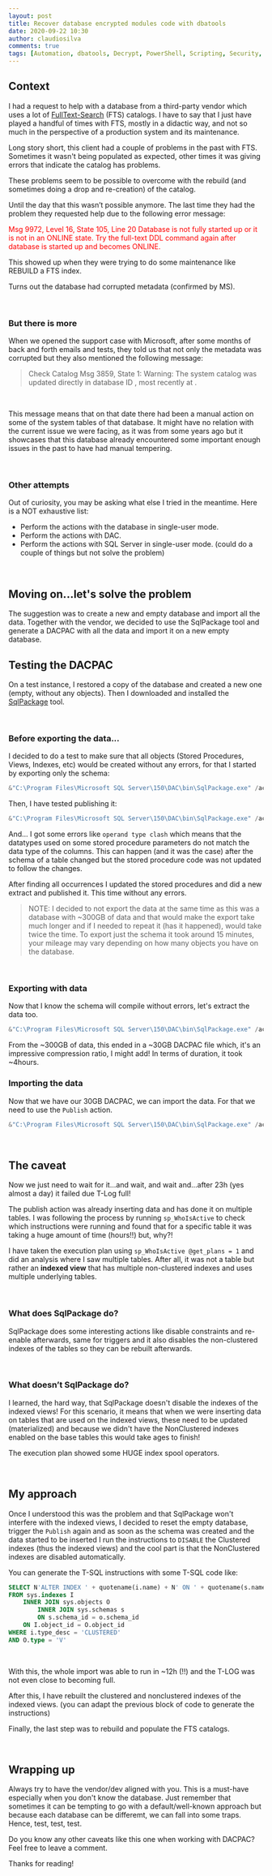 ```yaml
---
layout: post
title: Recover database encrypted modules code with dbatools
date: 2020-09-22 10:30
author: claudiosilva
comments: true
tags: [Automation, dbatools, Decrypt, PowerShell, Scripting, Security, SQLServer, syndicated, WITH ENCRYPTION]
---
```


## Context
I had a request to help with a database from a third-party vendor which uses a lot of [FullText-Search](https://docs.microsoft.com/en-us/sql/relational-databases/search/full-text-search) (FTS) catalogs.
I have to say that I just have played a handful of times with FTS, mostly in a didactic way, and not so much in the perspective of a production system and its maintenance.

Long story short, this client had a couple of problems in the past with FTS. Sometimes it wasn't being populated as expected, other times it was giving errors that indicate the catalog has problems.

These problems seem to be possible to overcome with the rebuild (and sometimes doing a drop and re-creation) of the catalog.

Until the day that this wasn’t possible anymore. The last time they had the problem they requested help due to the following error message:

<span style="color:red">
Msg 9972, Level 16, State 105, Line 20
Database is not fully started up or it is not in an ONLINE state. Try the full-text DDL command again after database is started up and becomes ONLINE.</span>

This showed up when they were trying to do some maintenance like REBUILD a FTS index.

Turns out the database had corrupted metadata (confirmed by MS).

<br>

### But there is more
When we opened the support case with Microsoft, after some months of back and forth emails and tests, they told us that not only the metadata was corrupted but they also mentioned the following message:

> Check Catalog Msg 3859, State 1: Warning: The system catalog was updated directly in database ID <x>, most recently at <datetime>.

<br>

This message means that on that date there had been a manual action on some of the system tables of that database.
It might have no relation with the current issue we were facing, as it was from some years ago but it showcases that this database already encountered some important enough issues in the past to have had manual tempering.

<br>

### Other attempts
Out of curiosity, you may be asking what else I tried in the meantime. Here is a NOT exhaustive list:
- Perform the actions with the database in single-user mode.
- Perform the actions with DAC.
- Perform the actions with SQL Server in single-user mode. (could do a couple of things but not solve the problem)

<br>

## Moving on...let's solve the problem
The suggestion was to create a new and empty database and import all the data.
Together with the vendor, we decided to use the SqlPackage tool and generate a DACPAC with all the data and import it on a new empty database.

## Testing the DACPAC
On a test instance, I restored a copy of the database and created a new one (empty, without any objects).
Then I downloaded and installed the [SqlPackage](https://docs.microsoft.com/en-us/sql/tools/sqlpackage/sqlpackage-download?view=sql-server-ver15) tool.

<br>

### Before exporting the data...
I decided to do a test to make sure that all objects (Stored Procedures, Views, Indexes, etc) would be created without any errors, for that I started by exporting only the schema:

``` powershell
&"C:\Program Files\Microsoft SQL Server\150\DAC\bin\SqlPackage.exe" /action:Extract /TargetFile:"D:\temp\DatabaseName_SO.dacpac" /sourceDatabasename:"DatabaseName" /sourceservername:"SQLInstance"
```

Then, I have tested publishing it:
``` powershell
&"C:\Program Files\Microsoft SQL Server\150\DAC\bin\SqlPackage.exe" /action:Publish /SourceFile:"D:\temp\DatabaseName_SO.dacpac" /TargetDatabaseName:"DatabaseName_new" /TargetServerName:"SQLInstance"
```

And... I got some errors like `operand type clash` which means that the datatypes used on some stored procedure parameters do not match the data type of the columns. This can happen (and it was the case) after the schema of a table changed but the stored procedure code was not updated to follow the changes.

After finding all occurrences I updated the stored procedures and did a new extract and published it. This time without any errors.

> NOTE:
I decided to not export the data at the same time as this was a database with ~300GB of data and that would make the export take much longer and if I needed to repeat it (has it happened), would take twice the time. To export just the schema it took around 15 minutes, your mileage may vary depending on how many objects you have on the database.

<br>

### Exporting with data
Now that I know the schema will compile without errors, let's extract the data too.

``` powershell
&"C:\Program Files\Microsoft SQL Server\150\DAC\bin\SqlPackage.exe" /action:Extract /TargetFile:"D:\temp\DatabaseName_SD.dacpac" /sourceDatabasename:"DatabaseName" /sourceservername:"SQLInstance" /p:ExtractAllTableData=true
```

From the ~300GB of data, this ended in a ~30GB DACPAC file which, it's an impressive compression ratio, I might add! In terms of duration, it took ~4hours.

### Importing the data
Now that we have our 30GB DACPAC, we can import the data. For that we need to use the `Publish` action.
``` powershell
&"C:\Program Files\Microsoft SQL Server\150\DAC\bin\SqlPackage.exe" /action:Publish /SourceFile:"D:\temp\DatabaseName_SD.dacpac" /sourceDatabasename:"DatabaseName_new" /sourceservername:"SQLInstance"
```

<br>

## The caveat
Now we just need to wait for it...and wait, and wait and...after 23h (yes almost a day) it failed due T-Log full!

The publish action was already inserting data and has done it on multiple tables. I was following the process by running `sp_WhoIsActive` to check which instructions were running and found that for a specific table it was taking a huge amount of time (hours!!) but, why?!

I have taken the execution plan using `sp_WhoIsActive @get_plans = 1` and did an analysis where I saw multiple tables. After all, it was not a table but rather an **indexed view** that has multiple non-clustered indexes and uses multiple underlying tables.

<br>

### What does SqlPackage do?
SqlPackage does some interesting actions like disable constraints and re-enable afterwards, same for triggers and it also disables the non-clustered indexes of the tables so they can be rebuilt afterwards.

<br>

### What doesn’t SqlPackage do?
I learned, the hard way, that SqlPackage doesn't disable the indexes of the indexed views!
For this scenario, it means that when we were inserting data on tables that are used on the indexed views, these need to be updated (materialized) and because we didn't have the NonClustered indexes enabled on the base tables this would take ages to finish!

The execution plan showed some HUGE index spool operators.

<br>

## My approach
Once I understood this was the problem and that SqlPackage won't interfere with the indexed views, I decided to reset the empty database, trigger the `Publish` again and as soon as the schema was created and the data started to be inserted I run the instructions to `DISABLE` the Clustered indexes (thus the indexed views) and the cool part is that the NonClustered indexes are disabled automatically.

You can generate the T-SQL instructions with some T-SQL code like:
``` sql
SELECT N'ALTER INDEX ' + quotename(i.name) + N' ON ' + quotename(s.name) + '.' + quotename(o.name) + ' DISABLE;' + CHAR(13) + CHAR(10) + 'GO' + CHAR(13) + CHAR(10)
FROM sys.indexes I
    INNER JOIN sys.objects O
        INNER JOIN sys.schemas s
        ON s.schema_id = o.schema_id
    ON I.object_id = O.object_id
WHERE i.type_desc = 'CLUSTERED'
AND O.type = 'V'
```

<br>

With this, the whole import was able to run in ~12h (!!) and the T-LOG was not even close to becoming full.

After this, I have rebuilt the clustered and nonclustered indexes of the indexed views. (you can adapt the previous block of code to generate the instructions)

Finally, the last step was to rebuild and populate the FTS catalogs.

<br>

## Wrapping up
Always try to have the vendor/dev aligned with you. This is a must-have especially when you don't know the database.
Just remember that sometimes it can be tempting to go with a default/well-known approach but because each database can be differemt, we can fall into some traps. Hence, test, test, test.

Do you know any other caveats like this one when working with DACPAC?
Feel free to leave a comment.

Thanks for reading!
